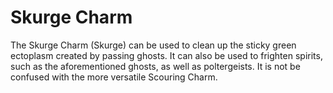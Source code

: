# Skurge Charm  
The Skurge Charm (Skurge) can be used to clean up the sticky green ectoplasm created by passing ghosts. It can also be used to frighten spirits, such as the aforementioned ghosts, as well as poltergeists. It is not be confused with the more versatile Scouring Charm.  
  
